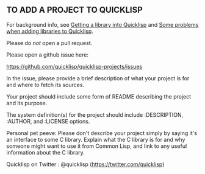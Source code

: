 
## TO ADD A PROJECT TO QUICKLISP

For background info, see [Getting a library into
Quicklisp](http://blog.quicklisp.org/2015/01/getting-library-into-quicklisp.html)
and [Some problems when adding libraries to
Quicklisp](http://blog.quicklisp.org/2015/01/some-problems-when-adding-libraries-to.html).

Please do *not* open a pull request.

Please open a github issue here:

  https://github.com/quicklisp/quicklisp-projects/issues

In the issue, please provide a brief description of what your project
is for and where to fetch its sources.

Your project should include some form of README describing the project
and its purpose.

The system definition(s) for the project should include :DESCRIPTION,
:AUTHOR, and :LICENSE options.


Personal pet peeve: Please don't describe your project simply by
saying it's an interface to some C library. Explain what the C library
is for and why someone might want to use it from Common Lisp, and link
to any useful information about the C library.

Quicklisp on Twitter : @quicklisp (https://twitter.com/quicklisp)
